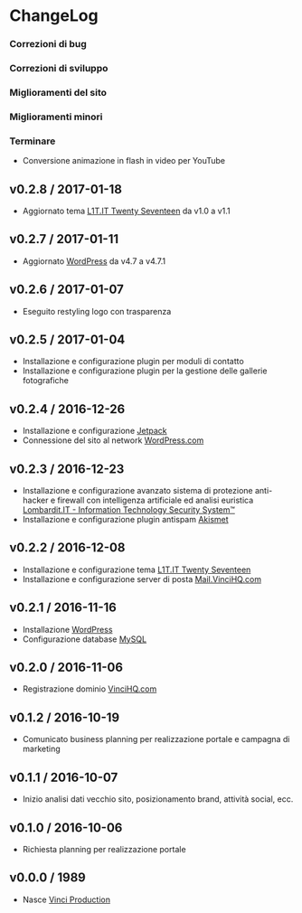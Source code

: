 # ChangeLog

### Correzioni di bug

### Correzioni di sviluppo

### Miglioramenti del sito

### Miglioramenti minori

### Terminare

  * Conversione animazione in flash in video per YouTube

## v0.2.8 / 2017-01-18

  * Aggiornato tema [L1T.IT Twenty Seventeen](http://www.L1T.IT) da v1.0 a v1.1

## v0.2.7 / 2017-01-11

  * Aggiornato [WordPress](https://github.com/WordPress) da v4.7 a v4.7.1

## v0.2.6 / 2017-01-07

  * Eseguito restyling logo con trasparenza

## v0.2.5 / 2017-01-04

  * Installazione e configurazione plugin per moduli di contatto
  * Installazione e configurazione plugin per la gestione delle gallerie fotografiche

## v0.2.4 / 2016-12-26

  * Installazione e configurazione [Jetpack](https://github.com/Automattic/Jetpack)
  * Connessione del sito al network [WordPress.com](http://WordPress.com)

## v0.2.3 / 2016-12-23

  * Installazione e configurazione avanzato sistema di protezione anti-hacker e firewall con intelligenza artificiale ed analisi euristica [Lombardit.IT - Information Technology Security System™](http://www.L1T.IT)
  * Installazione e configurazione plugin antispam [Akismet](https://akismet.com)

## v0.2.2 / 2016-12-08

  * Installazione e configurazione tema [L1T.IT Twenty Seventeen](http://www.L1T.IT)
  * Installazione e configurazione server di posta [Mail.VinciHQ.com](http://Mail.VinciHQ.com)

## v0.2.1 / 2016-11-16

  * Installazione [WordPress](https://github.com/WordPress)
  * Configurazione database [MySQL](https://github.com/MySQL)

## v0.2.0 / 2016-11-06

  * Registrazione dominio [VinciHQ.com](http://www.vincihq.com)

## v0.1.2 / 2016-10-19

  * Comunicato business planning per realizzazione portale e campagna di marketing

## v0.1.1 / 2016-10-07

  * Inizio analisi dati vecchio sito, posizionamento brand, attività social, ecc.

## v0.1.0 / 2016-10-06

  * Richiesta planning per realizzazione portale

## v0.0.0 / 1989

  * Nasce [Vinci Production](http://www.vincihq.com)
